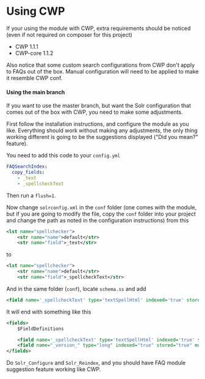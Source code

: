 # Using CWP

If your using the module with CWP, extra requirements should be noticed (even if not required on composer for this project)

 * CWP 1.1.1
 * CWP-core 1.1.2

Also notice that some custom search configurations from CWP don't apply to FAQs out of the box.
Manual configuration will need to be applied to make it resemble CWP conf.

#### Using the main branch

If you want to use the master branch, but want the Solr configuration that comes out of the box with CWP, you need to make
some adjustments.

First follow the installation instructions, and configure the module as you like. Everything should work without
making any adjustments, the only thing working different is going to be the suggestions displayed ("Did you mean?"
feature).

You need to add this code to your `config.yml`

```yaml
FAQSearchIndex:
  copy_fields:
    - _text
    - _spellcheckText
```

Then run a `flush=1`.

Now change `solrconfig.xml` in the `conf` folder (one comes with the module, but if you are going to modify the file,
copy the `conf` folder into your project and change the path as noted in the configuration instructions) from this

```xml
<lst name="spellchecker">
	<str name="name">default</str>
	<str name="field">_text</str>
```

to

```xml
<lst name="spellchecker">
	<str name="name">default</str>
	<str name="field">_spellcheckText</str>
```

And in the same folder (`conf`), locate `schema.ss` and add

```xml
<field name='_spellcheckText' type='textSpellHtml' indexed='true' stored='false' multiValued='true' />
```

It will end with something like this

```xml
<fields>
	$FieldDefinitions

	<field name='_spellcheckText' type='textSpellHtml' indexed='true' stored='false' multiValued='true' />
	<field name="_version_" type="long" indexed="true" stored="true" multiValued="false"/>
</fields>
```

Do `Solr_Configure` and `Solr_Reindex`, and you should have FAQ module suggestion feature working like CWP.

